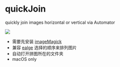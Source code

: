 # quickJoin
quickly join images horizontal or vertical via Automator

![](https://wx1.sinaimg.cn/orj360/66e22e28ly1fwyoxoqz8ug20m80e11kx.gif)

- 需要先安装 [imageMagick](https://www.imagemagick.org/)
- 兼容 [ealge](https://eagle.cool/) 选择的顺序来排列图片
- 自动打开拼图所在的文件夹
- macOS only
